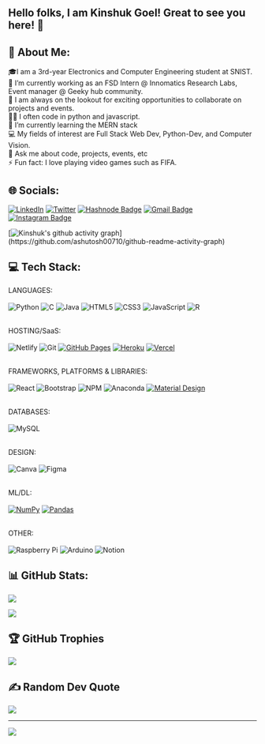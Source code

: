 ## Hello folks, I am Kinshuk Goel! Great to see you here! 👋

## 💫 About Me:
🎓I am a 3rd-year Electronics and Computer Engineering student at SNIST.<br>
🔭 I’m currently working as an FSD Intern @ Innomatics Research Labs, Event manager @ Geeky hub community.<br>
👯 I am always on the lookout for exciting opportunities to collaborate on projects and events.<br>
👩‍💻 I often code in python and javascript.<br>
🌱 I’m currently learning the MERN stack<br>
💻 My fields of interest are Full Stack Web Dev, Python-Dev, and Computer Vision.<br>
💬 Ask me about code, projects, events, etc<br>
⚡ Fun fact: I love playing video games such as FIFA.


## 🌐 Socials:
[![LinkedIn](https://img.shields.io/badge/LinkedIn-%230077B5.svg?logo=linkedin&logoColor=white)](https://linkedin.com/in/kinshukgoel4) 
[![Twitter](https://img.shields.io/badge/Twitter-%231DA1F2.svg?logo=Twitter&logoColor=white)](https://twitter.com/kinshukgoel04)
[![Hashnode Badge](https://img.shields.io/badge/-Hashnode-1F51FF?style=flat-square&labelColor=1F51FF&logo=Hashnode&link=https://kinshukgoel4.hashnode.dev/)](https://kinshukgoel4.hashnode.dev/)
[![Gmail Badge](https://img.shields.io/badge/-MailID-c14438?style=flat-square&logo=Gmail&logoColor=white&link=mailto:kinshukgoel4@gmail.com)](mailto:kinshukgoel4@gmail.com)
[![Instagram Badge](https://img.shields.io/badge/-Instagram-purple?style=flat-square&logo=instagram&logoColor=white&link=https://instagram.com/kinshukgoel4/)](https://instagram.com/kinshukgoel4)


[![Kinshuk's github activity graph](https://github-readme-activity-graph.cyclic.app/graph?username=kinshukgoel4&bg_color=0f2d3d&color=1cadfb&line=1cadfb&point=1cadfb&area=true&hide_border=true")](https://github.com/ashutosh00710/github-readme-activity-graph)


## 💻 Tech Stack:
LANGUAGES:<br><br>
![Python](https://img.shields.io/badge/-Python-black?style=flat-square&logo=Python)
![C](https://img.shields.io/badge/-C-00599C?style=flat-square&logo=c)
![Java](https://img.shields.io/badge/-Java-E34A86?style=flat-square&logo=openjdk)
![HTML5](https://img.shields.io/badge/-HTML5-E34F26?style=flat-square&logo=html5&logoColor=white)
![CSS3](https://img.shields.io/badge/-CSS3-1572B6?style=flat-square&logo=css3)
![JavaScript](https://img.shields.io/badge/-JavaScript-black?style=flat-square&logo=javascript)
![R](https://img.shields.io/badge/-R-1572B6?style=flat-square&logo=r)
<br><br>

HOSTING/SaaS:<br><br>
![Netlify](https://img.shields.io/badge/Netlify-%23000000.svg?style=flat-square&logo=netlify&logoColor=#00C7B7) 
![Git](https://img.shields.io/badge/-Git-black?style=flat-square&logo=git)
<a href="#"><img alt="GitHub Pages" src="https://img.shields.io/badge/GitHub%20Pages-%23327FC7.svg?logo=github&logoColor=white"></a>
<a href="#"><img alt="Heroku" src="https://img.shields.io/badge/Heroku%20-%23430098.svg?logo=heroku&logoColor=white"></a>
<a href="#"><img alt="Vercel" src="https://img.shields.io/badge/Vercel%20-%23000000.svg?logo=vercel&logoColor=white"></a>
<br><br>

FRAMEWORKS, PLATFORMS & LIBRARIES:<br><br>
![React](https://img.shields.io/badge/-React-black?style=flat-square&logo=react)
![Bootstrap](https://img.shields.io/badge/-Bootstrap-563D7C?style=flat-square&logo=bootstrap) 
![NPM](https://img.shields.io/badge/NPM-%23000000.svg?style=flat-square&logo=npm&logoColor=white)
![Anaconda](https://img.shields.io/badge/Anaconda-%2344A833.svg?style=flat-square&logo=anaconda)
<a href="#"><img alt="Material Design" src="https://img.shields.io/badge/Material%20Design%20-%230081CB.svg?logo=material-design&logoColor=white"></a>
<br><br>

DATABASES:<br><br>
![MySQL](https://img.shields.io/badge/-MySQL-black?style=flat-square&logo=mysql) <br><br>

DESIGN:<br><br>
![Canva](https://img.shields.io/badge/Canva-%2300C4CC.svg?style=flat-square&logo=Canva&logoColor=white) 
![Figma](https://img.shields.io/badge/figma-%23F24E1E.svg?style=flat-square&logo=figma&logoColor=white)
<br><br>

ML/DL:<br><br>
<a href="#"><img alt="NumPy" src="https://img.shields.io/badge/Numpy%20-%23013243.svg?logo=numpy&logoColor=white"></a>
<a href="#"><img alt="Pandas" src="https://img.shields.io/badge/Pandas%20-%23150458.svg?logo=pandas&logoColor=white"></a>
<br><br>

OTHER:<br><br>
![Raspberry Pi](https://img.shields.io/badge/-RaspberryPi-C51A4A?style=flat-square&logo=Raspberry-Pi) 
![Arduino](https://img.shields.io/badge/-Arduino-00979D?style=flat-square&logo=Arduino&logoColor=white) 
![Notion](https://img.shields.io/badge/Notion-%23000000.svg?style=flat-square&logo=notion&logoColor=white) 


## 📊 GitHub Stats:
![](https://github-readme-stats.vercel.app/api?username=kinshukgoel4&theme=dark&hide_border=true&include_all_commits=true&count_private=true) 

![](https://github-readme-streak-stats.herokuapp.com/?user=kinshukgoel4&theme=dark&hide_border=true)<br/>



## 🏆 GitHub Trophies

![](https://github-profile-trophy.vercel.app/?username=kinshukgoel4&theme=onedark&no-frame=true&no-bg=false&margin-w=4)

## ✍️ Random Dev Quote
![](https://quotes-github-readme.vercel.app/api?type=horizontal&theme=radical)

---

[![](https://visitcount.itsvg.in/api?id=kinshukgoel4&icon=5&color=0)](https://visitcount.itsvg.in)
